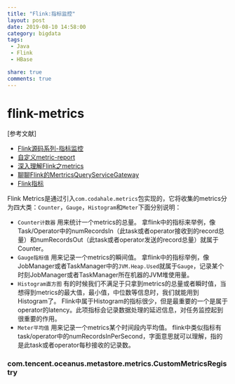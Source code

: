 ```yaml
---
title: "Flink:指标监控"
layout: post
date: 2019-08-10 14:58:00
category: bigdata
tags:
 - Java
 - Flink
 - HBase

share: true
comments: true
---
```


# flink-metrics


[参考文献]

- [Flink源码系列-指标监控](https://blog.csdn.net/qq_21653785/article/details/79625601)
- [自定义metric-report](https://www.cnblogs.com/0x12345678/p/10561039.html)
- [深入理解Flink之metrics](http://www.mamicode.com/info-detail-2317943.html)
- [聊聊Flink的MertricsQueryServiceGateway](https://my.oschina.net/go4it/blog/3023586)
- [Flink指标](https://www.jianshu.com/p/e50586fff515)


Flink Metrics是通过引入`com.codahale.metrics`包实现的，它将收集的metrics分为四大类：`Counter`，`Gauge`，`Histogram`和`Meter`下面分别说明：

- `Counter计数器`
    用来统计一个metrics的总量。
    拿flink中的指标来举例，像Task/Operator中的numRecordsIn（此task或者operator接收到的record总量）和numRecordsOut（此task或者operator发送的record总量）就属于Counter。
- `Gauge指标值`
    用来记录一个metrics的瞬间值。
    拿flink中的指标举例，像JobManager或者TaskManager中的`JVM.Heap.Used`就属于`Gauge`，记录某个时刻JobManager或者TaskManager所在机器的JVM堆使用量。
-  `Histogram直方图`
    有的时候我们不满足于只拿到metrics的总量或者瞬时值，当想得到metrics的最大值，最小值，中位数等信息时，我们就能用到Histogram了。
    Flink中属于Histogram的指标很少，但是最重要的一个是属于operator的latency。此项指标会记录数据处理的延迟信息，对任务监控起到很重要的作用。
- `Meter平均值`
     用来记录一个metrics某个时间段内平均值。
     flink中类似指标有task/operator中的numRecordsInPerSecond，字面意思就可以理解，指的是此task或者operator每秒接收的记录数。


### com.tencent.oceanus.metastore.metrics.CustomMetricsRegistry


